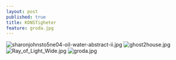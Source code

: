 ```yaml
---
layout: post
published: true
title: KONSTigheter
feature: groda.jpg
---
```

![sharonjohnsto5ne04-oil-water-abstract-ii.jpg]({{site.baseurl}}/assets/images/posts/sharonjohnsto5ne04-oil-water-abstract-ii.jpg)
![ghost2house.jpg]({{site.baseurl}}/assets/images/posts/ghost2house.jpg)
![Ray_of_Light_Wide.jpg]({{site.baseurl}}/assets/images/posts/Ray_of_Light_Wide.jpg)
![groda.jpg]({{site.baseurl}}/assets/images/posts/groda.jpg)
